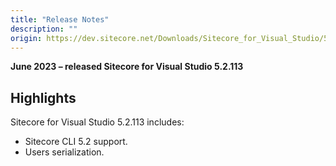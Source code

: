 ```yaml
---
title: "Release Notes"
description: ""
origin: https://dev.sitecore.net/Downloads/Sitecore_for_Visual_Studio/5x/Sitecore_for_Visual_Studio_52113/Release_Notes
---
```


**June 2023 – released Sitecore for Visual Studio 5.2.113**

## Highlights

Sitecore for Visual Studio 5.2.113 includes:

-   Sitecore CLI 5.2 support.
-   Users serialization.
